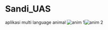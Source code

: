 # Sandi_UAS

aplikasi multi language
animal
![anim 1](https://user-images.githubusercontent.com/95675859/149662730-74bd2582-b1a9-440a-9f81-36ce5859f249.gif)![anim 2](https://user-images.githubusercontent.com/95675859/149662745-968b7e71-aef3-4271-903a-aeba2d0d2fa9.gif)
